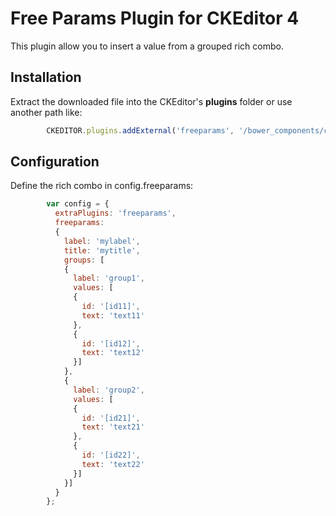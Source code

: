 Free Params Plugin for CKEditor 4
=================================

This plugin allow you to insert a value from a grouped rich combo.

## Installation

Extract the downloaded file into the CKEditor's **plugins** folder or use another path like:

```javascript
        CKEDITOR.plugins.addExternal('freeparams', '/bower_components/ckeditor-freeparams-plugin/freeparams/');
```
## Configuration

Define the rich combo in config.freeparams:

```javascript
        var config = {
          extraPlugins: 'freeparams',
          freeparams:
          {
            label: 'mylabel',
            title: 'mytitle',
            groups: [
            {
              label: 'group1',
              values: [
              {
                id: '[id11]',
                text: 'text11'
              },
              {
                id: '[id12]',
                text: 'text12'
              }]
            },
            {
              label: 'group2',
              values: [
              {
                id: '[id21]',
                text: 'text21'
              },
              {
                id: '[id22]',
                text: 'text22'
              }]
            }]
          }
        };
```
